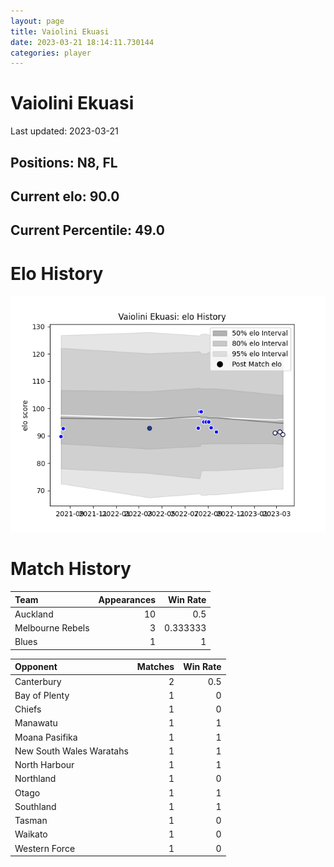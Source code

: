 ```yaml
---  
layout: page  
title: Vaiolini Ekuasi  
date: 2023-03-21 18:14:11.730144  
categories: player  
---
```

# Vaiolini Ekuasi


Last updated: 2023-03-21
## Positions: N8, FL

## Current elo: 90.0

## Current Percentile: 49.0

# Elo History


![elo history](history_VaioliniEkuasi.png)
# Match History


| Team             |   Appearances |   Win Rate |
|:-----------------|--------------:|-----------:|
| Auckland         |            10 |   0.5      |
| Melbourne Rebels |             3 |   0.333333 |
| Blues            |             1 |   1        |

| Opponent                 |   Matches |   Win Rate |
|:-------------------------|----------:|-----------:|
| Canterbury               |         2 |        0.5 |
| Bay of Plenty            |         1 |        0   |
| Chiefs                   |         1 |        0   |
| Manawatu                 |         1 |        1   |
| Moana Pasifika           |         1 |        1   |
| New South Wales Waratahs |         1 |        1   |
| North Harbour            |         1 |        1   |
| Northland                |         1 |        0   |
| Otago                    |         1 |        1   |
| Southland                |         1 |        1   |
| Tasman                   |         1 |        0   |
| Waikato                  |         1 |        0   |
| Western Force            |         1 |        0   |